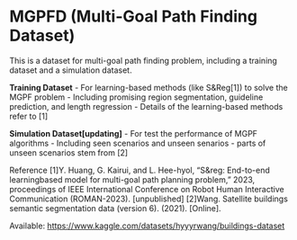 # MGPFD (Multi-Goal Path Finding Dataset)
This is a dataset for multi-goal path finding problem, including a training dataset and a simulation dataset.


************Training Dataset************
    - For learning-based methods (like S&Reg[1]) to solve the MGPF problem
    - Including promising region segmentation, guideline prediction, and length regression
    - Details of the learning-based methods refer to [1]
    
    
    
************Simulation Dataset[updating]************
    - For test the performance of MGPF algorithms
    - Including seen scenarios and unseen senarios
    - parts of unseen scenarios stem from [2]
    
    
    
    
Reference 
[1]Y. Huang, G. Kairui, and L. Hee-hyol, “S&reg: End-to-end learningbased
model for multi-goal path planning problem,” 2023, proceedings
of IEEE International Conference on Robot Human Interactive Communication
(ROMAN-2023). [unpublished]
[2]Wang. Satellite buildings semantic segmentation data (version
6). (2021). [Online]. 

Available: https://www.kaggle.com/datasets/hyyyrwang/buildings-dataset
